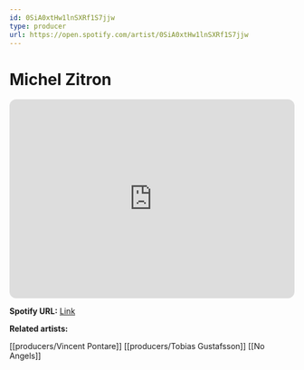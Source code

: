 ```yaml
---
id: 0SiA0xtHw1lnSXRf1S7jjw
type: producer
url: https://open.spotify.com/artist/0SiA0xtHw1lnSXRf1S7jjw
---
```

# Michel Zitron

<iframe style="border-radius:12px" src="https://open.spotify.com/embed/artist/0SiA0xtHw1lnSXRf1S7jjw" width="100%" height="352" frameBorder="0" allowfullscreen="" allow="autoplay; clipboard-write; encrypted-media; fullscreen; picture-in-picture" loading="lazy"></iframe>

**Spotify URL:** [Link](https://open.spotify.com/artist/0SiA0xtHw1lnSXRf1S7jjw)

**Related artists:**

[[producers/Vincent Pontare]]
[[producers/Tobias Gustafsson]]
[[No Angels]]

